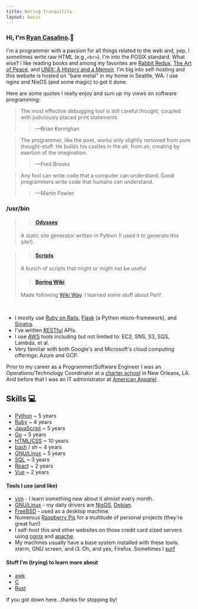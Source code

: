 ```yaml
---
title: Boring Tranquility
layout: basic
---
```

### Hi, I'm <a href="mailto:ryan@boringtranquility.io" rel="me">Ryan Casalino</a>.<span>&#128406;</span> 
I'm a programmer with a passion for all things related to the web and, yep, I sometimes write raw HTML (e.g.,`<br>`). I'm into the POSIX standard. What else? I like reading books and among my favorites are [Rabbit Redux](https://en.wikipedia.org/wiki/Rabbit_Redux), [The Art of Peace](https://en.wikipedia.org/wiki/Morihei_Ueshiba), and [UNIX: A History and a Memoir](https://www.amazon.com/UNIX-History-Memoir-Brian-Kernighan/dp/1695978552). I'm big into self-hosting and this website is hosted on "bare metal" in my home in Seattle, WA. I use nginx and NixOS (and some magic) to get it done.

Here are some quotes I really enjoy and sum up my views on software programming:

> The most effective debugging tool is still careful thought, coupled with judiciously placed print statements. 
>> <span>&mdash;</span>Brian Kernighan

> The programmer, like the poet, works only slightly removed from pure thought-stuff. He builds his castles in the air, from air, creating by exertion of the imagination.
>> <span>&mdash;</span>Fred Brooks

> Any fool can write code that a computer can understand. Good programmers write code that humans can understand.
>> <span>&mdash;</span>Martin Fowler

### /usr/bin
>> #### [Odyssey](https://git.sr.ht/~rjpcasalino/odyssey)
>
> A static site generator written in Python (I used it to generate this site!).

>> #### [Scripts](https://github.com/rjpcasalino/Shangri-La/tree/master/bash/bin)
>
> A bunch of scripts that might or might not be useful
>> #### [Boring Wiki](https://wiki.boringtranquility.io)
> Made following [Wiki Way](http://wiki.org/wiki.cgi?WikiWay). I learned some stuff about Perl! 

<br>

- I mostly use [Ruby on Rails](https://rubyonrails.org/), [Flask](https://flask.palletsprojects.com/en/1.1.x/) (a Python micro-framework), and [Sinatra](http://sinatrarb.com/).
- I've written [RESTful](https://www.ics.uci.edu/~fielding/pubs/dissertation/top.htm) APIs.
- I use [AWS](https://upload.wikimedia.org/wikipedia/commons/c/c1/BSoD_in_Windows_1.0.png) tools including but not limited to: EC2, SNS, S3, SQS, Lambda, et al.
- Very familiar with both Google's and Microsoft's cloud computing offerings: Azure and GCP.

Prior to my career as a Programmer/Software Engineer I was an Operations/Technology Coordinator at a [charter school](https://crescentcityschools.org/en/home/) in New Orleans, LA. And before that I was an IT administrator at [American Apparel](https://en.wikipedia.org/wiki/American_Apparel).

## Skills <span>&#128187;</span>
* [Python](https://www.python.org/) ~ 5 years
* [Ruby](https://www.ruby-lang.org/en/) ~ 4 years
* [JavaScript](https://www.ecma-international.org/) ~ 5 years
* [Go](https://golang.org/) ~ 5 years
* [HTML/CSS](https://developer.mozilla.org/en-US/) ~ 10 years
* [bash](https://www.gnu.org/software/bash/) / sh ~ 4 years
* [GNU/Linux](https://www.gnu.org/) ~ 5 years
* [SQL](https://en.wikipedia.org/wiki/SQL) ~ 3 years
* [React](https://reactjs.org/) ~ 2 years
* [Vue](https://vuejs.org/) ~ 2 years

#### Tools I use (and like)

- [vim](https://www.vim.org/) - I learn something new about it almost every month.
- [GNU/Linux](https://www.gnu.org/) - my daily drivers are [NixOS](https://nixos.org/), [Debian](https://www.debian.org/).
- [FreeBSD](https://www.freebsd.org/) - used as a desktop machine.
- Numerous [Raspberry Pis](https://www.raspberrypi.org/) for a multitude of personal projects (they're great fun!)
- I self-host this and other websites on those credit card sized servers using [nginx](https://nginx.org/) and [apache](https://www.apache.org/).
- My machines usually have a base system installed with these tools: xterm, GNU screen, and i3. Oh, and yes, Firefox. Sometimes I [surf](https://surf.suckless.org/)

#### Stuff I'm (trying) to learn more about
- [awk](https://en.wikipedia.org/wiki/AWK)
- [C](https://en.wikipedia.org/wiki/C_%28programming_language%29)
- [Rust](https://www.rust-lang.org/)

If you got down here...thanks for stopping by!
